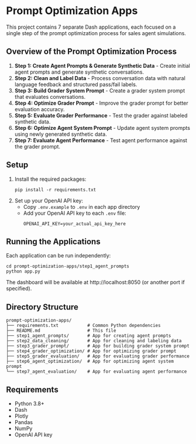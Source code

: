 # Prompt Optimization Apps

This project contains 7 separate Dash applications, each focused on a single step of the prompt optimization process for sales agent simulations.

## Overview of the Prompt Optimization Process

1. **Step 1: Create Agent Prompts & Generate Synthetic Data** - Create initial agent prompts and generate synthetic conversations.
2. **Step 2: Clean and Label Data** - Process conversation data with natural language feedback and structured pass/fail labels.
3. **Step 3: Build Grader System Prompt** - Create a grader system prompt that evaluates conversations.
4. **Step 4: Optimize Grader Prompt** - Improve the grader prompt for better evaluation accuracy.
5. **Step 5: Evaluate Grader Performance** - Test the grader against labeled synthetic data.
6. **Step 6: Optimize Agent System Prompt** - Update agent system prompts using newly generated synthetic data.
7. **Step 7: Evaluate Agent Performance** - Test agent performance against the grader prompt.

## Setup

1. Install the required packages:
   ```
   pip install -r requirements.txt
   ```
2. Set up your OpenAI API key:
   - Copy `.env.example` to `.env` in each app directory
   - Add your OpenAI API key to each `.env` file:
     ```
     OPENAI_API_KEY=your_actual_api_key_here
     ```

## Running the Applications

Each application can be run independently:

```
cd prompt-optimization-apps/step1_agent_prompts
python app.py
```

The dashboard will be available at http://localhost:8050 (or another port if specified).

## Directory Structure

```
prompt-optimization-apps/
├── requirements.txt           # Common Python dependencies
├── README.md                  # This file
├── step1_agent_prompts/       # App for creating agent prompts
├── step2_data_cleaning/       # App for cleaning and labeling data
├── step3_grader_prompt/       # App for building grader system prompt
├── step4_grader_optimization/ # App for optimizing grader prompt
├── step5_grader_evaluation/   # App for evaluating grader performance
├── step6_agent_optimization/  # App for optimizing agent system prompt
└── step7_agent_evaluation/    # App for evaluating agent performance
```

## Requirements

- Python 3.8+
- Dash
- Plotly
- Pandas
- NumPy
- OpenAI API key 